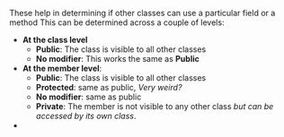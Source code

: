 These help in determining if other classes can use a particular field or a method
This can be determined across a couple of levels:
- **At the class level**
	- **Public**: The class is visible to all other classes
	- **No modifier**: This works the same as **Public**
- **At the member level**:
	- **Public**: The class is visible to all other classes
	- **Protected**: same as public, *Very weird?*
	- **No modifier**: same as public
	- **Private**: The member is not visible to any other class *but can be accessed by its own class*.
- 